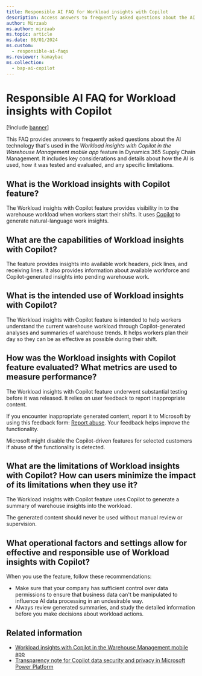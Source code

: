 ```yaml
---
title: Responsible AI FAQ for Workload insights with Copilot
description: Access answers to frequently asked questions about the AI technology that's used in Workload insights with Copilot in the Warehouse Management mobile app for Dynamics 365 Supply Chain Management.
author: Mirzaab
ms.author: mirzaab
ms.topic: article
ms.date: 08/01/2024
ms.custom:
  - responsible-ai-faqs
ms.reviewer: kamaybac
ms.collection:
  - bap-ai-copilot
---
```


# Responsible AI FAQ for Workload insights with Copilot

[!include [banner](../includes/banner.md)]

This FAQ provides answers to frequently asked questions about the AI technology that's used in the *Workload insights with Copilot in the Warehouse Management mobile app* feature in Dynamics 365 Supply Chain Management. It includes key considerations and details about how the AI is used, how it was tested and evaluated, and any specific limitations.

## What is the Workload insights with Copilot feature?

The Workload insights with Copilot feature provides visibility in to the warehouse workload when workers start their shifts. It uses [Copilot](/power-platform/faqs-copilot-data-security-privacy) to generate natural-language work insights.

## What are the capabilities of Workload insights with Copilot?

The feature provides insights into available work headers, pick lines, and receiving lines. It also provides information about available workforce and Copilot-generated insights into pending warehouse work.

## What is the intended use of Workload insights with Copilot?

The Workload insights with Copilot feature is intended to help workers understand the current warehouse workload through Copilot-generated analyses and summaries of warehouse trends. It helps workers plan their day so they can be as effective as possible during their shift.

## How was the Workload insights with Copilot feature evaluated? What metrics are used to measure performance?

The Workload insights with Copilot feature underwent substantial testing before it was released. It relies on user feedback to report inappropriate content.

If you encounter inappropriate generated content, report it to Microsoft by using this feedback form: [Report abuse](https://msrc.microsoft.com/report). Your feedback helps improve the functionality.

Microsoft might disable the Copilot-driven features for selected customers if abuse of the functionality is detected.

## What are the limitations of Workload insights with Copilot? How can users minimize the impact of its limitations when they use it?

The Workload insights with Copilot feature uses Copilot to generate a summary of warehouse insights into the workload.

The generated content should never be used without manual review or supervision.

## What operational factors and settings allow for effective and responsible use of Workload insights with Copilot?

When you use the feature, follow these recommendations:

- Make sure that your company has sufficient control over data permissions to ensure that business data can't be manipulated to influence AI data processing in an undesirable way.
- Always review generated summaries, and study the detailed information before you make decisions about workload actions.

## Related information

- [Workload insights with Copilot in the Warehouse Management mobile app](warehousing/warehouse-management-mobile-app-insights.md)
- [Transparency note for Copilot data security and privacy in Microsoft Power Platform](/power-platform/transparency-note-copilot-data-security-privacy)
